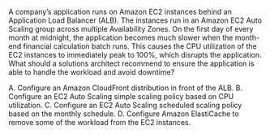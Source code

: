 A company’s application runs on Amazon EC2 instances behind an Application Load Balancer (ALB). The instances run in an Amazon EC2 Auto Scaling group across multiple Availability Zones. On the first day of every month at midnight, the application becomes much slower when the month-end financial calculation batch runs. This causes the CPU utilization of the EC2 instances to immediately peak to 100%, which disrupts the application. What should a solutions architect recommend to ensure the application is able to handle the workload and avoid downtime? 

A. Configure an Amazon CloudFront distribution in front of the ALB. 
B. Configure an EC2 Auto Scaling simple scaling policy based on CPU utilization. 
C. Configure an EC2 Auto Scaling scheduled scaling policy based on the monthly schedule. 
D. Configure Amazon ElastiCache to remove some of the workload from the EC2 instances.